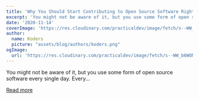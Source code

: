 ```yaml
---
title: 'Why You Should Start Contributing to Open Source Software Right Now'
excerpt: 'You might not be aware of it, but you use some form of open source software every single day.  Every...'
date: '2020-11-14'
coverImage: 'https://res.cloudinary.com/practicaldev/image/fetch/s--WW_b6WON--/c_imagga_scale,f_auto,fl_progressive,h_420,q_auto,w_1000/https://dev-to-uploads.s3.amazonaws.com/i/3i13crwht7xgoz2redyi.png'
author:
  name: Koders
  picture: "assets/blog/authors/koders.png"
ogImage:
  url: 'https://res.cloudinary.com/practicaldev/image/fetch/s--WW_b6WON--/c_imagga_scale,f_auto,fl_progressive,h_420,q_auto,w_1000/https://dev-to-uploads.s3.amazonaws.com/i/3i13crwht7xgoz2redyi.png'
---
```


You might not be aware of it, but you use some form of open source software every single day.  Every...

[Read more](https://dev.to/mhatvan/why-you-should-start-contributing-to-open-source-software-right-now-3mp0)
